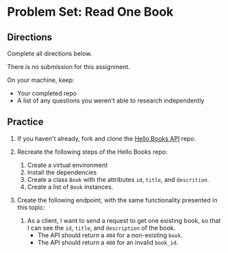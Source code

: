 # Problem Set: Read One Book

## Directions

Complete all directions below.

There is no submission for this assignment.

On your machine, keep:

- Your completed repo
- A list of any questions you weren't able to research independently

## Practice

1. If you haven't already, fork and clone the [Hello Books API](https://github.com/AdaGold/hello-books-api) repo.
1. Recreate the following steps of the Hello Books repo:
   1. Create a virtual environment
   1. Install the dependencies
   1. Create a class `Book` with the attributes `id`, `title`, and `descrition`.
   1. Create a list of `Book` instances.

1. Create the following endpoint, with the same functionality presented in this topic:
   1. As a client, I want to send a request to get one existing book, so that I can see the `id`, `title`, and `description` of the book.
        * The API should return a `404` for a non-existing `book`.
        * The API should return a `400` for an invalid `book_id`.
